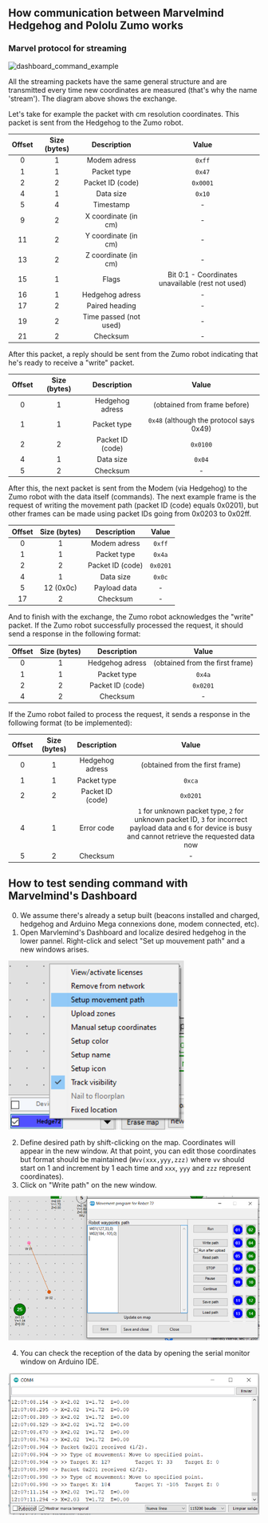 ## How communication between Marvelmind Hedgehog and Pololu Zumo works

### Marvel protocol for streaming
![dashboard_command_example](http://www.plantuml.com/plantuml/proxy?cache=no&src=https://raw.githubusercontent.com/chletes/IMTA-PS5-EssaimRobots/main/assets/diagrams/dashboard_command_example.iuml)

All the streaming packets have the same general structure and are transmitted every time new coordinates are measured (that's why the name 'stream'). The diagram above shows the exchange. 

Let's take for example the packet with cm resolution coordinates. This packet is sent from the Hedgehog to the Zumo robot. 

| Offset | Size (bytes) | Description | Value |
|:-:|:-:|:-:|:-:|
| 0 | 1 | Modem adress | `0xff` |
| 1 | 1 | Packet type | `0x47` |
| 2 | 2 | Packet ID (code) | `0x0001` |
| 4 | 1 | Data size  | `0x10` |
| 5 | 4 | Timestamp | - |
| 9 | 2 | X coordinate (in cm)  | - |
| 11 | 2 | Y coordinate (in cm)  | - |
| 13 | 2 | Z coordinate (in cm) | - |
| 15 | 1 | Flags  | Bit 0:1 - Coordinates unavailable (rest not used)|
| 16 | 1 | Hedgehog adress | - |
| 17 | 2 | Paired heading  | - |
| 19 | 2 | Time passed (not used) | - |
| 21 | 2 | Checksum  | - |

After this packet, a reply should be sent from the Zumo robot indicating that he's ready to receive a "write" packet.

| Offset | Size (bytes) | Description | Value |
|:-:|:-:|:-:|:-:|
| 0 | 1 | Hedgehog adress | (obtained from frame before) |
| 1 | 1 | Packet type | `0x48` (although the protocol says 0x49) |
| 2 | 2 | Packet ID (code) | `0x0100` |
| 4 | 1 | Data size  | `0x04` |
| 5 | 2 | Checksum  | - |

After this, the next packet is sent from the Modem (via Hedgehog) to the Zumo robot with the data itself (commands). The next example frame is the request of writing the movement path (packet ID (code) equals 0x0201), but other frames can be made using packet IDs going from 0x0203 to 0x02ff. 

| Offset | Size (bytes) | Description | Value |
|:-:|:-:|:-:|:-:|
| 0 | 1 | Modem adress | `0xff` |
| 1 | 1 | Packet type | `0x4a` |
| 2 | 2 | Packet ID (code) | `0x0201` |
| 4 | 1 | Data size  | `0x0c` |
| 5 | 12 (0x0c) | Payload data | - |
| 17 | 2 | Checksum  | - |

And to finish with the exchange, the Zumo robot acknowledges the "write" packet. If the Zumo robot successfully processed the request, it should send a response in the following format:

| Offset | Size (bytes) | Description | Value |
|:-:|:-:|:-:|:-:|
| 0 | 1 | Hedgehog adress | (obtained from the first frame) |
| 1 | 1 | Packet type | `0x4a` |
| 2 | 2 | Packet ID (code) | `0x0201` |
| 4 | 2 | Checksum  | - |

If the Zumo robot failed to process the request, it sends a response in the following format (to be implemented): 

| Offset | Size (bytes) | Description | Value |
|:-:|:-:|:-:|:-:|
| 0 | 1 | Hedgehog adress | (obtained from the first frame) |
| 1 | 1 | Packet type | `0xca` |
| 2 | 2 | Packet ID (code) | `0x0201` |
| 4 | 1 | Error code | `1` for unknown packet type, `2` for unknown packet ID, `3` for incorrect payload data and `6` for device is busy and cannot retrieve the requested data now |
| 5 | 2 | Checksum  | - |

## How to test sending command with Marvelmind's Dashboard

0. We assume there's already a setup built (beacons installed and charged, hedgehog and Arduino Mega connexions done, modem connected, etc). 
1. Open Marvlemind's Dashboard and localize desired hedgehog in the lower pannel. Right-click and select "Set up mouvement path" and a new windows arises. 

![setup_mouvement_path](/assets/img/dashboard_command_example/setup_mouvement_path.png)

2. Define desired path by shift-clicking on the map. Coordinates will appear in the new window. At that point, you can edit those coordinates but format should be maintained (`Wvv(xxx,yyy,zzz)` where `vv` should start on 1 and increment by 1 each time and `xxx`, `yyy` and `zzz` represent coordinates).
3. Click on "Write path" on the new window. 

![define_path](/assets/img/dashboard_command_example/define_path.png)

4. You can check the reception of the data by opening the serial monitor window on Arduino IDE. 

![arduino_ide_serial_monitor](/assets/img/dashboard_command_example/arduino_ide_serial_monitor.png)
